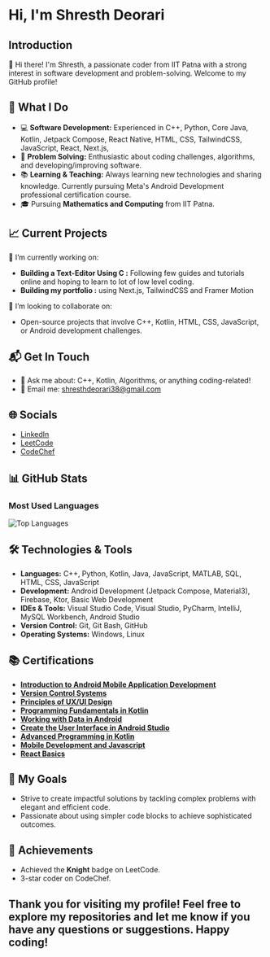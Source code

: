 # Hi, I'm Shresth Deorari

## Introduction
👋 Hi there! I'm Shresth, a passionate coder from IIT Patna with a strong interest in software development and problem-solving. Welcome to my GitHub profile!

## 🚀 What I Do
- 💻 **Software Development:** Experienced in C++, Python, Core Java, Kotlin, Jetpack Compose, React Native, HTML, CSS, TailwindCSS, JavaScript, React, Next.js,
- 🧩 **Problem Solving:** Enthusiastic about coding challenges, algorithms, and developing/improving software.
- 📚 **Learning & Teaching:** Always learning new technologies and sharing knowledge. Currently pursuing Meta's Android Development professional certification course.
- 🎓 Pursuing **Mathematics and Computing** from IIT Patna.

## 📈 Current Projects
🔭 I’m currently working on:
- **Building a Text-Editor Using C :** Following few guides and tutorials online and hoping to learn to lot of low level coding.
- **Building my portfolio :** using Next.js, TailwindCSS and Framer Motion

👯 I’m looking to collaborate on:
- Open-source projects that involve C++, Kotlin, HTML, CSS, JavaScript, or Android development challenges.

## 📬 Get In Touch
- 💬 Ask me about: C++, Kotlin, Algorithms, or anything coding-related!
- 📧 Email me: [shresthdeorari38@gmail.com](mailto:shresthdeorari38@gmail.com)

## 🌐 Socials
- [LinkedIn](https://www.linkedin.com/in/shresth-deorari-iit-patna/)
- [LeetCode](https://leetcode.com/u/Shresth_Deorari/)
- [CodeChef](https://www.codechef.com/users/sahabrocker)

## 📊 GitHub Stats

### Most Used Languages
![Top Languages](https://github-readme-stats.vercel.app/api/top-langs/?username=Shresth-Deorari&layout=compact&hide=html,css,Shell,Procfile&hide_border=true&theme=tokyonight&card_width=450&cache_seconds=1800)

## 🛠️ Technologies & Tools
- **Languages:** C++, Python, Kotlin, Java, JavaScript, MATLAB, SQL, HTML, CSS, JavaScript
- **Development:** Android Development (Jetpack Compose, Material3), Firebase, Ktor, Basic Web Development
- **IDEs & Tools:** Visual Studio Code, Visual Studio, PyCharm, IntelliJ, MySQL Workbench, Android Studio
- **Version Control:** Git, Git Bash, GitHub
- **Operating Systems:** Windows, Linux

## 📚 Certifications
- **[Introduction to Android Mobile Application Development](https://coursera.org/share/17d626b0130801749f4391533f1c2a84)**
- **[Version Control Systems](https://coursera.org/share/49580534fb0f1ab2988e64b488636998)**
- **[Principles of UX/UI Design](https://coursera.org/share/cf9dc01fe9c4a254cd2a8d818d26f25d)**
- **[Programming Fundamentals in Kotlin](https://coursera.org/share/2d6e3af6a2cffc0ccfbbf5b8ea3c4dbf)**
- **[Working with Data in Android](https://coursera.org/share/e6985c4454a4b4185d51ff11ea5a6345)**
- **[Create the User Interface in Android Studio](https://coursera.org/share/15ee2213c72d6f69dff409d09c9a9310)**
- **[Advanced Programming in Kotlin](https://coursera.org/share/3d6b50d91593a4f87b38e3407f558fba)**
- **[Mobile Development and Javascript](https://coursera.org/share/75e6b390db236e44896265989953a253)**
- **[React Basics](https://coursera.org/share/16efd654f316ae2f2a62840a48f48159)**

## 🎯 My Goals
- Strive to create impactful solutions by tackling complex problems with elegant and efficient code.
- Passionate about using simpler code blocks to achieve sophisticated outcomes.

## 🌟 Achievements
- Achieved the **Knight** badge on LeetCode.
- 3-star coder on CodeChef.

## Thank you for visiting my profile! Feel free to explore my repositories and let me know if you have any questions or suggestions. Happy coding!
